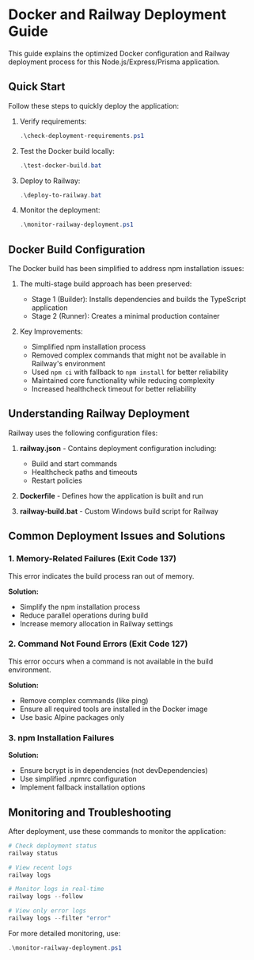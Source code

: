 # Docker and Railway Deployment Guide

This guide explains the optimized Docker configuration and Railway deployment process for this Node.js/Express/Prisma application.

## Quick Start

Follow these steps to quickly deploy the application:

1. Verify requirements:
   ```powershell
   .\check-deployment-requirements.ps1
   ```

2. Test the Docker build locally:
   ```powershell
   .\test-docker-build.bat
   ```

3. Deploy to Railway:
   ```powershell
   .\deploy-to-railway.bat
   ```

4. Monitor the deployment:
   ```powershell
   .\monitor-railway-deployment.ps1
   ```

## Docker Build Configuration

The Docker build has been simplified to address npm installation issues:

1. The multi-stage build approach has been preserved:
   - Stage 1 (Builder): Installs dependencies and builds the TypeScript application
   - Stage 2 (Runner): Creates a minimal production container

2. Key Improvements:
   - Simplified npm installation process
   - Removed complex commands that might not be available in Railway's environment
   - Used `npm ci` with fallback to `npm install` for better reliability
   - Maintained core functionality while reducing complexity
   - Increased healthcheck timeout for better reliability

## Understanding Railway Deployment

Railway uses the following configuration files:

1. **railway.json** - Contains deployment configuration including:
   - Build and start commands
   - Healthcheck paths and timeouts
   - Restart policies

2. **Dockerfile** - Defines how the application is built and run

3. **railway-build.bat** - Custom Windows build script for Railway

## Common Deployment Issues and Solutions

### 1. Memory-Related Failures (Exit Code 137)

This error indicates the build process ran out of memory.

**Solution:**
- Simplify the npm installation process
- Reduce parallel operations during build
- Increase memory allocation in Railway settings

### 2. Command Not Found Errors (Exit Code 127)

This error occurs when a command is not available in the build environment.

**Solution:**
- Remove complex commands (like ping)
- Ensure all required tools are installed in the Docker image
- Use basic Alpine packages only

### 3. npm Installation Failures

**Solution:**
- Ensure bcrypt is in dependencies (not devDependencies)
- Use simplified .npmrc configuration
- Implement fallback installation options

## Monitoring and Troubleshooting

After deployment, use these commands to monitor the application:

```powershell
# Check deployment status
railway status

# View recent logs
railway logs

# Monitor logs in real-time
railway logs --follow

# View only error logs
railway logs --filter "error"
```

For more detailed monitoring, use:
```powershell
.\monitor-railway-deployment.ps1
```
